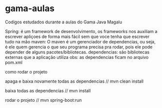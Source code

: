 # gama-aulas
Codigos estudados durante a aulas do Gama Java Magalu

Spring: é um framework de desenvolvimento, os frameworks nos auxiliam a escrever apliçoes de forma mais fácil sem que voce tenha que escrever tudo na mão
maven: O maven é um gerenciador de dependencias, ou seja, é ele quem gerencia o que seu programa precisa pra rodar, pois ele pode depender de alguns pacotes/bibliotecas.
dependencias: são bibliotecas externas que a aplicação utiliza
obs: as dependencias ficam no arquivo pom.xml 

como rodar o projeto 


apaga e baixa novamente todas as dependencias
// mvn clean install 

baixa todas as dependencias
// mvn install

rodar o projeto 
// mvn spring-boot:run



